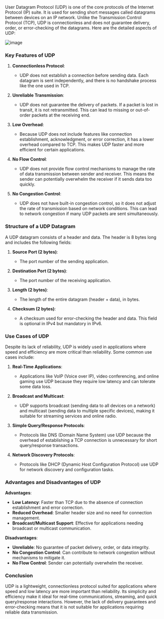 User Datagram Protocol (UDP) is one of the core protocols of the Internet Protocol (IP) suite. It is used for sending short messages called datagrams between devices on an IP network. Unlike the Transmission Control Protocol (TCP), UDP is connectionless and does not guarantee delivery, order, or error-checking of the datagrams. Here are the detailed aspects of UDP:

![image](https://github.com/user-attachments/assets/09798c6b-00d7-4c0d-9537-bdd1e19af267)

### Key Features of UDP

1. **Connectionless Protocol**:
   - UDP does not establish a connection before sending data. Each datagram is sent independently, and there is no handshake process like the one used in TCP.

2. **Unreliable Transmission**:
   - UDP does not guarantee the delivery of packets. If a packet is lost in transit, it is not retransmitted. This can lead to missing or out-of-order packets at the receiving end.

3. **Low Overhead**:
   - Because UDP does not include features like connection establishment, acknowledgment, or error correction, it has a lower overhead compared to TCP. This makes UDP faster and more efficient for certain applications.

4. **No Flow Control**:
   - UDP does not provide flow control mechanisms to manage the rate of data transmission between sender and receiver. This means the sender can potentially overwhelm the receiver if it sends data too quickly.

5. **No Congestion Control**:
   - UDP does not have built-in congestion control, so it does not adjust the rate of transmission based on network conditions. This can lead to network congestion if many UDP packets are sent simultaneously.

### Structure of a UDP Datagram

A UDP datagram consists of a header and data. The header is 8 bytes long and includes the following fields:

1. **Source Port (2 bytes)**:
   - The port number of the sending application.

2. **Destination Port (2 bytes)**:
   - The port number of the receiving application.

3. **Length (2 bytes)**:
   - The length of the entire datagram (header + data), in bytes.

4. **Checksum (2 bytes)**:
   - A checksum used for error-checking the header and data. This field is optional in IPv4 but mandatory in IPv6.

### Use Cases of UDP

Despite its lack of reliability, UDP is widely used in applications where speed and efficiency are more critical than reliability. Some common use cases include:

1. **Real-Time Applications**:
   - Applications like VoIP (Voice over IP), video conferencing, and online gaming use UDP because they require low latency and can tolerate some data loss.

2. **Broadcast and Multicast**:
   - UDP supports broadcast (sending data to all devices on a network) and multicast (sending data to multiple specific devices), making it suitable for streaming services and online radio.

3. **Simple Query/Response Protocols**:
   - Protocols like DNS (Domain Name System) use UDP because the overhead of establishing a TCP connection is unnecessary for short query/response transactions.

4. **Network Discovery Protocols**:
   - Protocols like DHCP (Dynamic Host Configuration Protocol) use UDP for network discovery and configuration tasks.

### Advantages and Disadvantages of UDP

**Advantages**:
- **Low Latency**: Faster than TCP due to the absence of connection establishment and error correction.
- **Reduced Overhead**: Smaller header size and no need for connection management.
- **Broadcast/Multicast Support**: Effective for applications needing broadcast or multicast communication.

**Disadvantages**:
- **Unreliable**: No guarantee of packet delivery, order, or data integrity.
- **No Congestion Control**: Can contribute to network congestion without mechanisms to mitigate it.
- **No Flow Control**: Sender can potentially overwhelm the receiver.

### Conclusion

UDP is a lightweight, connectionless protocol suited for applications where speed and low latency are more important than reliability. Its simplicity and efficiency make it ideal for real-time communications, streaming, and quick query/response interactions. However, the lack of delivery guarantees and error-checking means that it is not suitable for applications requiring reliable data transmission.
